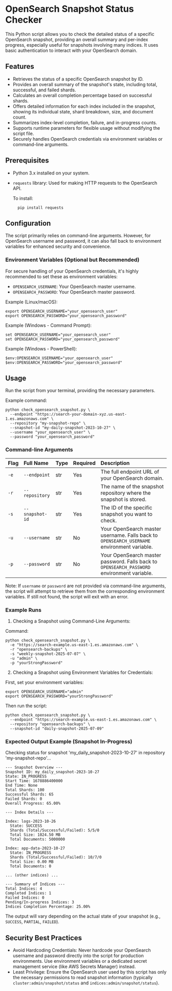 # OpenSearch Snapshot Status Checker

This Python script allows you to check the detailed status of a specific OpenSearch snapshot, providing an overall summary and per-index progress, especially useful for snapshots involving many indices. It uses basic authentication to interact with your OpenSearch domain.

## Features

* Retrieves the status of a specific OpenSearch snapshot by ID.
* Provides an overall summary of the snapshot's state, including total, successful, and failed shards.
* Calculates an overall completion percentage based on successful shards.
* Offers detailed information for each index included in the snapshot, showing its individual state, shard breakdown, size, and document count.
* Summarizes index-level completion, failure, and in-progress counts.
* Supports runtime parameters for flexible usage without modifying the script file.
* Securely handles OpenSearch credentials via environment variables or command-line arguments.

## Prerequisites

* Python 3.x installed on your system.
* `requests` library: Used for making HTTP requests to the OpenSearch API.

    To install:
  ```
    pip install requests
  ```
## Configuration

The script primarily relies on command-line arguments. However, for OpenSearch username and password, it can also fall back to environment variables for enhanced security and convenience.

### Environment Variables (Optional but Recommended)

For secure handling of your OpenSearch credentials, it's highly recommended to set these as environment variables:

* `OPENSEARCH_USERNAME`: Your OpenSearch master username.
* `OPENSEARCH_PASSWORD`: Your OpenSearch master password.

Example (Linux/macOS):
```
export OPENSEARCH_USERNAME="your_opensearch_user"
export OPENSEARCH_PASSWORD="your_opensearch_password"
```

Example (Windows - Command Prompt):
```
set OPENSEARCH_USERNAME="your_opensearch_user"
set OPENSEARCH_PASSWORD="your_opensearch_password"
```

Example (Windows - PowerShell):
```
$env:OPENSEARCH_USERNAME="your_opensearch_user"
$env:OPENSEARCH_PASSWORD="your_opensearch_password"
```

## Usage

Run the script from your terminal, providing the necessary parameters.

Example command:
```
python check_opensearch_snapshot.py \
  --endpoint "https://search-your-domain-xyz.us-east-1.es.amazonaws.com" \
  --repository "my-snapshot-repo" \
  --snapshot-id "my-daily-snapshot-2023-10-27" \
  --username "your_opensearch_user" \
  --password "your_opensearch_password"
```

### Command-line Arguments

| Flag | Full Name | Type | Required | Description |
| :--- | :-------- | :--- | :------- | :---------- |
| `-e` | `--endpoint` | str | Yes | The full endpoint URL of your OpenSearch domain. |
| `-r` | `--repository` | str | Yes | The name of the snapshot repository where the snapshot is stored. |
| `-s` | `--snapshot-id`| str | Yes | The ID of the specific snapshot you want to check. |
| `-u` | `--username` | str | No | Your OpenSearch master username. Falls back to `OPENSEARCH_USERNAME` environment variable. |
| `-p` | `--password` | str | No | Your OpenSearch master password. Falls back to `OPENSEARCH_PASSWORD` environment variable. |

Note: If `username` or `password` are not provided via command-line arguments, the script will attempt to retrieve them from the corresponding environment variables. If still not found, the script will exit with an error.

### Example Runs

1. Checking a Snapshot using Command-Line Arguments:

Command:
```
python check_opensearch_snapshot.py \
  -e "https://search-example.us-east-1.es.amazonaws.com" \
  -r "opensearch-backups" \
  -s "weekly-snapshot-2025-07-07" \
  -u "admin" \
  -p "yourStrongPassword"
```

2. Checking a Snapshot using Environment Variables for Credentials:

First, set your environment variables:
```
export OPENSEARCH_USERNAME="admin"
export OPENSEARCH_PASSWORD="yourStrongPassword"
```

Then run the script:
```
python check_opensearch_snapshot.py \
  --endpoint "https://search-example.us-east-1.es.amazonaws.com" \
  --repository "opensearch-backups" \
  --snapshot-id "daily-snapshot-2025-07-09"
```

### Expected Output Example (Snapshot In-Progress)

Checking status for snapshot 'my_daily_snapshot-2023-10-27' in repository 'my-snapshot-repo'...

```
--- Snapshot Overview ---
Snapshot ID: my_daily_snapshot-2023-10-27
State: IN_PROGRESS
Start Time: 1678886400000
End Time: None
Total Shards: 100
Successful Shards: 65
Failed Shards: 0
Overall Progress: 65.00%

--- Index Details ---

Index: logs-2023-10-26
  State: SUCCESS
  Shards (Total/Successful/Failed): 5/5/0
  Total Size: 1024.50 MB
  Total Documents: 5000000

Index: app-data-2023-10-27
  State: IN_PROGRESS
  Shards (Total/Successful/Failed): 10/7/0
  Total Size: 0.00 MB
  Total Documents: 0

... (other indices) ...

--- Summary of Indices ---
Total Indices: 4
Completed Indices: 1
Failed Indices: 0
Pending/In-progress Indices: 3
Indices Completion Percentage: 25.00%
```

The output will vary depending on the actual state of your snapshot (e.g., `SUCCESS`, `PARTIAL`, `FAILED`).

## Security Best Practices

* Avoid Hardcoding Credentials: Never hardcode your OpenSearch username and password directly into the script for production environments. Use environment variables or a dedicated secret management service (like AWS Secrets Manager) instead.
* Least Privilege: Ensure the OpenSearch user used by this script has only the necessary permissions to read snapshot information (typically `cluster:admin/snapshot/status` and `indices:admin/snapshot/status`).
